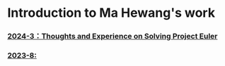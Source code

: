 # Introduction to Ma Hewang's work

### [2024-3：Thoughts and Experience on Solving Project Euler](http://htmlpreview.github.io/?https://github.com/HewangMa/blog/blob/main/project-euler/Project-Euler.html)

### [2023-8:]()